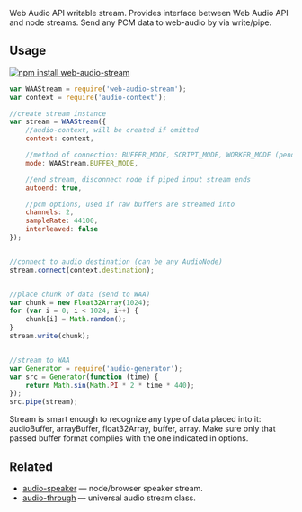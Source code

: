 Web Audio API writable stream. Provides interface between Web Audio API and node streams. Send any PCM data to web-audio by via write/pipe.

## Usage

[![npm install web-audio-stream](https://nodei.co/npm/web-audio-stream.png?mini=true)](https://npmjs.org/package/web-audio-stream/)

```js
var WAAStream = require('web-audio-stream');
var context = require('audio-context');

//create stream instance
var stream = WAAStream({
	//audio-context, will be created if omitted
	context: context,

	//method of connection: BUFFER_MODE, SCRIPT_MODE, WORKER_MODE (pending)
	mode: WAAStream.BUFFER_MODE,

	//end stream, disconnect node if piped input stream ends
	autoend: true,

	//pcm options, used if raw buffers are streamed into
	channels: 2,
	sampleRate: 44100,
	interleaved: false
});


//connect to audio destination (can be any AudioNode)
stream.connect(context.destination);


//place chunk of data (send to WAA)
var chunk = new Float32Array(1024);
for (var i = 0; i < 1024; i++) {
	chunk[i] = Math.random();
}
stream.write(chunk);


//stream to WAA
var Generator = require('audio-generator');
var src = Generator(function (time) {
	return Math.sin(Math.PI * 2 * time * 440);
});
src.pipe(stream);
```

Stream is smart enough to recognize any type of data placed into it: audioBuffer, arrayBuffer, float32Array, buffer, array. Make sure only that passed buffer format complies with the one indicated in options.


## Related

* [audio-speaker](https://github.com/audio-lab/audio-speaker) — node/browser speaker stream.
* [audio-through](https://github.com/audio-lab/audio-speaker) — universal audio stream class.